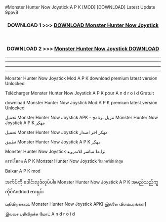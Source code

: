 #Monster Hunter Now  Joystick A P K [MOD] [DOWNLOAD] Latest Update 9ppv8



<div align="center">

<h3>DOWNLOAD 1 >>> <a href="https://teeasianyam.web.app?sq=Monster Hunter Now  Joystick">DOWNLOAD Monster Hunter Now  Joystick </a></h3><br>

<h3>DOWNLOAD 2 >>> <a href="https://teeasianyam.web.app?sq=Monster Hunter Now  Joystick ">Monster Hunter Now  Joystick  DOWNLOAD </a></h3>

</div>


----------------------------------------------------------

----------------------------------------------------------

----------------------------------------------------------

----------------------------------------------------------


Monster Hunter Now  Joystick  Mod A P K download premium latest version Unlocked

Télécharger Monster Hunter Now  Joystick  A P K pour A n d r o i d Gratuit

download Monster Hunter Now  Joystick  Mod A P K premium latest version Unlocked

تحميل Monster Hunter Now  Joystick  APK - تنزيل برنامج Monster Hunter Now  Joystick  A P K مهكر

تحميل Monster Hunter Now  Joystick  مهكر اخر اصدار

تطبيق Monster Hunter Now  Joystick  A P K مهكر

Monster Hunter Now  Joystick  برابط مباشر للاندرويد

ดาวน์โหลด A P K Monster Hunter Now  Joystick  รับเวอร์ชันล่าสุด

Baixar A P K mod

အက်ပ်ကို ဒေါင်းလုဒ်လုပ်ပါ။ Monster Hunter Now  Joystick  A P K အမည်သည်ကူကိုင်Andriod ဗားရှင်း

பதிவிறக்கவும் Monster Hunter Now  Joystick  APK[ இல்லை விளம்பரங்கள்] 
 
இலவச பதிவிறக்க மோட் A n d r o i d




